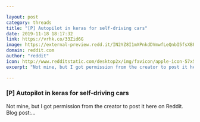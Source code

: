 ```yaml
---

layout: post
category: threads
title: "[P] Autopilot in keras for self-driving cars"
date: 2019-11-18 18:17:32
link: https://vrhk.co/33Zid6G
image: https://external-preview.redd.it/IN2YZ8I1mXPnkdDVmwfLeQnbI5fsXBFY973fsFFnJCg.jpg?width=600&height=314.136125654&auto=webp&s=9f41b32f99218b0ab71d3c9ca0dd9250856a2311
domain: reddit.com
author: "reddit"
icon: http://www.redditstatic.com/desktop2x/img/favicon/apple-icon-57x57.png
excerpt: "Not mine, but I got permission from the creator to post it here on Reddit. Blog post:..."

---
```


### [P] Autopilot in keras for self-driving cars

Not mine, but I got permission from the creator to post it here on Reddit. Blog post:...